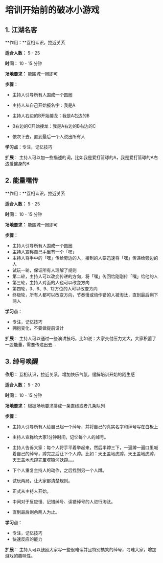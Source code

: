 # 培训开始前的破冰小游戏

## **1. 江湖名客**

**作用：**互相认识，拉近关系

**适合人数：** 5 - 25

**时间：** 10 - 15 分钟

**场地要求：** 能围城一圈即可

**步骤：**

* 主持人引导所有人围成一个圆圈

* 主持人从自己开始报名字：我是A

* 主持人右边的B开始接龙：我是A右边的B

* B右边的C开始接龙：我是A右边的B右边的C

* 依次下去，直到最后一个人说出所有人

**学习点**：专注，记忆技巧

**扩展**： 主持人可以加一些描述的词，比如我是爱打篮球的A，我是爱打篮球的A右边爱健身的B



## 2. **能量嘿传**

**作用：**互相认识，拉近关系

**适合人数：** 5 - 25

**时间：** 10 - 15 分钟

**场地要求：** 能围城一圈即可

**步骤：**

* 主持人引导所有人围成一个圆圈
* 主持人宣称自己手里有一个「嘿」
* 主持人将手中的「嘿」传给旁边的人，接到的人要迅速将「嘿」传递给旁边的人
* 试玩一轮，保证所有人理解了规则
* 第二轮，主持人可以改变传递的方向，将「嘿」传回给刚刚传「嘿」给他的人
* 第三轮，主持人对面的人也可以改变方向
* 第四轮，3、6、9、12方位的人可以改变方向
* 终极轮，所有人都可以改变方向，节奏慢或动作错的人被淘汰，直到最后剩下两人

**学习点**：

* 专注，记忆技巧
* 拥抱变化，不要做提前设计

**扩展**： 主持人可以通过一些演讲技巧，比如说：大家交付压力太大，大家积蓄了一股能量，需要传递出去...



## 3. 绰号唤醒

**作用：** 互相认识，拉近关系，增加快乐气氛，缓解培训开始的陌生感

**适合人数：** 5 - 20

**时间：** 10 - 15 分钟

**场地要求：** 根据场地要求排成一条直线或者几条队列

**步骤：**

- 主持人引导所有人给自己起一个绰号，并将自己的真实名字和绰号写在白板上
- 主持人宣称给大家1分钟时间，记忆每个人的绰号。

- 主持人告诉大家：每个人将手平着举起来，然后半蹲三下，一遍蹲一遍口里喊着自己的绰号，蹲完之后让下个人蹲。比如：天王盖地虎蹲，天王盖地虎蹲，天王盖地虎蹲完宝塔镇河妖蹲。。。
- 下个人重复主持人的动作，之后找到另一个人蹲。
- 试玩两局，让大家都清楚规则。
- 正式从主持人开始。
- 中间对于反应慢、记错绰号、读错绰号的人进行淘汰。
- 直到最后剩余两人为止。

**学习点**：

- 专注，记忆技巧
- 快速反应的能力

**扩展**： 主持人可以鼓励大家写一些很难读并且特别搞笑的绰号，刁难大家，增加游戏的趣味性。